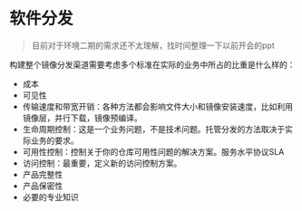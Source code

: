 # 软件分发

> 目前对于环境二期的需求还不太理解，找时间整理一下以前开会的ppt

构建整个镜像分发渠道需要考虑多个标准在实际的业务中所占的比重是什么样的：
- 成本
-  可见性
-  传输速度和带宽开销：各种方法都会影响文件大小和镜像安装速度，比如利用镜像层，并行下载，镜像预编译。
-  生命周期控制：这是一个业务问题，不是技术问题。托管分发的方法取决于实际业务的要求。
-  可用性控制：控制关于你的仓库可用性问题的解决方案。服务水平协议SLA
-  访问控制：最重要，定义新的访问控制方案。
-  产品完整性
-  产品保密性
-  必要的专业知识